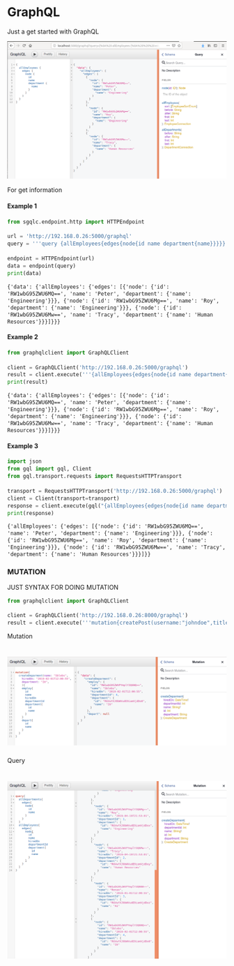 # GraphQL
Just a get started with GraphQL

![alt text](https://raw.githubusercontent.com/VolpinRenan/GraphQL/master/graphql0.png)


For get information
#### Example 1
```python
from sgqlc.endpoint.http import HTTPEndpoint

url = 'http://192.168.0.26:5000/graphql'
query = '''query {allEmployees{edges{node{id name department{name}}}}}'''

endpoint = HTTPEndpoint(url)
data = endpoint(query)
print(data)
```
```
{'data': {'allEmployees': {'edges': [{'node': {'id': 'RW1wbG95ZWU6MQ==', 'name': 'Peter', 'department': {'name': 'Engineering'}}}, {'node': {'id': 'RW1wbG95ZWU6Mg==', 'name': 'Roy', 'department': {'name': 'Engineering'}}}, {'node': {'id': 'RW1wbG95ZWU6Mw==', 'name': 'Tracy', 'department': {'name': 'Human Resources'}}}]}}}
```
#### Example 2
```python
from graphqlclient import GraphQLClient

client = GraphQLClient('http://192.168.0.26:5000/graphql')
result = client.execute('''{allEmployees{edges{node{id name department{name}}}}}''')
print(result)
```
```
{'data': {'allEmployees': {'edges': [{'node': {'id': 'RW1wbG95ZWU6MQ==', 'name': 'Peter', 'department': {'name': 'Engineering'}}}, {'node': {'id': 'RW1wbG95ZWU6Mg==', 'name': 'Roy', 'department': {'name': 'Engineering'}}}, {'node': {'id': 'RW1wbG95ZWU6Mw==', 'name': 'Tracy', 'department': {'name': 'Human Resources'}}}]}}}
```

#### Example 3
```python
import json
from gql import gql, Client
from gql.transport.requests import RequestsHTTPTransport

transport = RequestsHTTPTransport('http://192.168.0.26:5000/graphql')
client = Client(transport=transport)
response = client.execute(gql("{allEmployees{edges{node{id name department{name}}}}}"))
print(response)
```
```
{'allEmployees': {'edges': [{'node': {'id': 'RW1wbG95ZWU6MQ==', 'name': 'Peter', 'department': {'name': 'Engineering'}}}, {'node': {'id': 'RW1wbG95ZWU6Mg==', 'name': 'Roy', 'department': {'name': 'Engineering'}}}, {'node': {'id': 'RW1wbG95ZWU6Mw==', 'name': 'Tracy', 'department': {'name': 'Human Resources'}}}]}}
```
### MUTATION
JUST SYNTAX FOR DOING MUTATION

```python
from graphqlclient import GraphQLClient

client = GraphQLClient('http://192.168.0.26:8000/graphql')
result = client.execute('''mutation{createPost(username:"johndoe",title:"Vai Corinthians", body:"Body desc"){post{title body author{username}}}}''')
```

Mutation
# ![alt text](https://raw.githubusercontent.com/VolpinRenan/GraphQL/master/graphql2.png)
Query
# ![alt text](https://raw.githubusercontent.com/VolpinRenan/GraphQL/master/graphql1.png)
